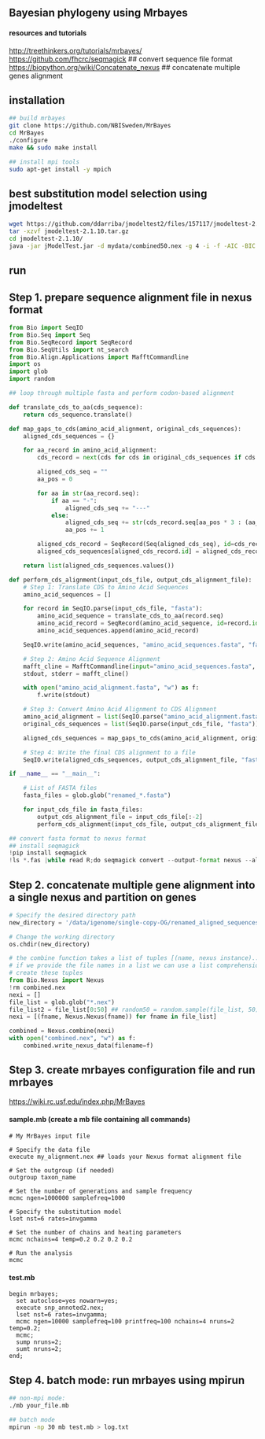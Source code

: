 ## Bayesian phylogeny using Mrbayes
#### resources and tutorials
http://treethinkers.org/tutorials/mrbayes/
https://github.com/fhcrc/seqmagick ## convert sequence file format
https://biopython.org/wiki/Concatenate_nexus ## concatenate multiple genes alignment

## installation
```bash
## build mrbayes
git clone https://github.com/NBISweden/MrBayes
cd MrBayes
./configure
make && sudo make install

## install mpi tools
sudo apt-get install -y mpich

```
## best substitution model selection using jmodeltest
```bash
wget https://github.com/ddarriba/jmodeltest2/files/157117/jmodeltest-2.1.10.tar.gz
tar -xzvf jmodeltest-2.1.10.tar.gz
cd jmodeltest-2.1.10/
java -jar jModelTest.jar -d mydata/combined50.nex -g 4 -i -f -AIC -BIC -a > log.txt
```

## run
## Step 1. prepare sequence alignment file in nexus format
```python
from Bio import SeqIO
from Bio.Seq import Seq
from Bio.SeqRecord import SeqRecord
from Bio.SeqUtils import nt_search
from Bio.Align.Applications import MafftCommandline
import os
import glob
import random

## loop through multiple fasta and perform codon-based alignment

def translate_cds_to_aa(cds_sequence):
    return cds_sequence.translate()

def map_gaps_to_cds(amino_acid_alignment, original_cds_sequences):
    aligned_cds_sequences = {}

    for aa_record in amino_acid_alignment:
        cds_record = next(cds for cds in original_cds_sequences if cds.id == aa_record.id)

        aligned_cds_seq = ""
        aa_pos = 0

        for aa in str(aa_record.seq):
            if aa == "-":
                aligned_cds_seq += "---"
            else:
                aligned_cds_seq += str(cds_record.seq[aa_pos * 3 : (aa_pos + 1) * 3])
                aa_pos += 1

        aligned_cds_record = SeqRecord(Seq(aligned_cds_seq), id=cds_record.id, description="")
        aligned_cds_sequences[aligned_cds_record.id] = aligned_cds_record

    return list(aligned_cds_sequences.values())

def perform_cds_alignment(input_cds_file, output_cds_alignment_file):
    # Step 1: Translate CDS to Amino Acid Sequences
    amino_acid_sequences = []

    for record in SeqIO.parse(input_cds_file, "fasta"):
        amino_acid_sequence = translate_cds_to_aa(record.seq)
        amino_acid_record = SeqRecord(amino_acid_sequence, id=record.id, description="")
        amino_acid_sequences.append(amino_acid_record)

    SeqIO.write(amino_acid_sequences, "amino_acid_sequences.fasta", "fasta")

    # Step 2: Amino Acid Sequence Alignment
    mafft_cline = MafftCommandline(input="amino_acid_sequences.fasta", auto=True)
    stdout, stderr = mafft_cline()

    with open("amino_acid_alignment.fasta", "w") as f:
        f.write(stdout)

    # Step 3: Convert Amino Acid Alignment to CDS Alignment
    amino_acid_alignment = list(SeqIO.parse("amino_acid_alignment.fasta", "fasta"))
    original_cds_sequences = list(SeqIO.parse(input_cds_file, "fasta"))

    aligned_cds_sequences = map_gaps_to_cds(amino_acid_alignment, original_cds_sequences)

    # Step 4: Write the final CDS alignment to a file
    SeqIO.write(aligned_cds_sequences, output_cds_alignment_file, "fasta")

if __name__ == "__main__":

    # List of FASTA files
    fasta_files = glob.glob("renamed_*.fasta")

    for input_cds_file in fasta_files:
        output_cds_alignment_file = input_cds_file[:-2]
        perform_cds_alignment(input_cds_file, output_cds_alignment_file)

## convert fasta format to nexus format
## install seqmagick
!pip install seqmagick
!ls *.fas |while read R;do seqmagick convert --output-format nexus --alphabet dna $R $R".nex";done
```
## Step 2. concatenate multiple gene alignment into a single nexus and partition on genes
```python
# Specify the desired directory path
new_directory = '/data/igenome/single-copy-OG/renamed_aligned_sequences50'

# Change the working directory
os.chdir(new_directory)

# the combine function takes a list of tuples [(name, nexus instance)...],
# if we provide the file names in a list we can use a list comprehension to
# create these tuples
from Bio.Nexus import Nexus
!rm combined.nex
nexi = []
file_list = glob.glob("*.nex")
file_list2 = file_list[0:50] ## random50 = random.sample(file_list, 50)
nexi = [(fname, Nexus.Nexus(fname)) for fname in file_list]

combined = Nexus.combine(nexi)
with open("combined.nex", "w") as f:
    combined.write_nexus_data(filename=f)
```
## Step 3. create mrbayes configuration file and run mrbayes
https://wiki.rc.usf.edu/index.php/MrBayes
#### sample.mb (create a mb file containing all commands)
```text
# My MrBayes input file

# Specify the data file
execute my_alignment.nex ## loads your Nexus format alignment file

# Set the outgroup (if needed)
outgroup taxon_name

# Set the number of generations and sample frequency
mcmc ngen=1000000 samplefreq=1000  

# Specify the substitution model
lset nst=6 rates=invgamma

# Set the number of chains and heating parameters
mcmc nchains=4 temp=0.2 0.2 0.2 0.2

# Run the analysis
mcmc
```

#### test.mb
```text
begin mrbayes;
  set autoclose=yes nowarn=yes;
  execute snp_annoted2.nex;
  lset nst=6 rates=invgamma;
  mcmc ngen=10000 samplefreq=100 printfreq=100 nchains=4 nruns=2 temp=0.2;
  mcmc;
  sump nruns=2;
  sumt nruns=2;
end;
```

## Step 4. batch mode: run mrbayes using mpirun
```bash
## non-mpi mode:
./mb your_file.mb

## batch mode
mpirun -np 30 mb test.mb > log.txt
```

